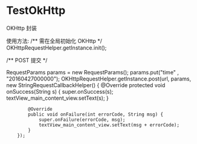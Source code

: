# TestOkHttp

OKHttp 封装

使用方法:
  /** 需在全局初始化 OKHttp  */
  OKHttpRequestHelper.getInstance.init();
  
  /** POST 提交 */
  
  RequestParams params = new RequestParams();
  params.put("time" , "20160427000000");
  OKHttpRequestHelper.getInstance.post(url, params, new StringRequestCallbackHelper() {
            @Override
            protected void onSuccess(String s) {
                super.onSuccess(s);
                textView_main_content_view.setText(s);
            }

            @Override
            public void onFailure(int errorCode, String msg) {
                super.onFailure(errorCode, msg);
                textView_main_content_view.setText(msg + errorCode);
            }
        });
